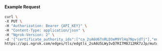 <!-- Code generated for API Clients. DO NOT EDIT. -->

#### Example Request

```bash
curl \
-X PUT \
-H "Authorization: Bearer {API_KEY}" \
-H "Content-Type: application/json" \
-H "Ngrok-Version: 2" \
-d '{"certificate_authority_ids":["ca_2sA6U6TnRLD3eM9YlHq7NpvjdTj"],"enabled":true}' \
https://api.ngrok.com/edges/tls/edgtls_2sA6U5LWy3vD7RI7M0J12RK7zJp/mutual_tls
```
